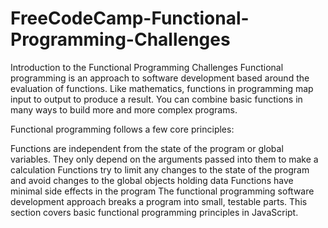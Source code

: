 # FreeCodeCamp-Functional-Programming-Challenges

Introduction to the Functional Programming Challenges
Functional programming is an approach to software development based around the evaluation of functions. Like mathematics, functions in programming map input to output to produce a result. You can combine basic functions in many ways to build more and more complex programs.

Functional programming follows a few core principles:

Functions are independent from the state of the program or global variables. They only depend on the arguments passed into them to make a calculation
Functions try to limit any changes to the state of the program and avoid changes to the global objects holding data
Functions have minimal side effects in the program
The functional programming software development approach breaks a program into small, testable parts. This section covers basic functional programming principles in JavaScript.
